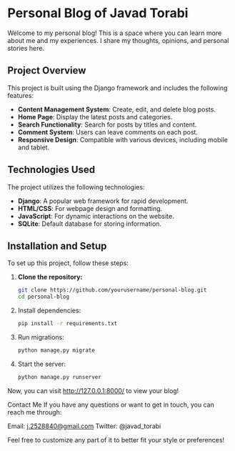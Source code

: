 # Personal Blog of Javad Torabi

Welcome to my personal blog! This is a space where you can learn more about me and my experiences. I share my thoughts, opinions, and personal stories here.

## Project Overview

This project is built using the Django framework and includes the following features:

- **Content Management System**: Create, edit, and delete blog posts.
- **Home Page**: Display the latest posts and categories.
- **Search Functionality**: Search for posts by titles and content.
- **Comment System**: Users can leave comments on each post.
- **Responsive Design**: Compatible with various devices, including mobile and tablet.

## Technologies Used

The project utilizes the following technologies:

- **Django**: A popular web framework for rapid development.
- **HTML/CSS**: For webpage design and formatting.
- **JavaScript**: For dynamic interactions on the website.
- **SQLite**: Default database for storing information.

## Installation and Setup

To set up this project, follow these steps:

1. **Clone the repository:**

   ```bash
   git clone https://github.com/yourusername/personal-blog.git
   cd personal-blog

2. Install dependencies:

    ```bash
    pip install -r requirements.txt

3. Run migrations:
    ```bash
    python manage.py migrate

4. Start the server:
    ```bash
    python manage.py runserver

Now, you can visit http://127.0.0.1:8000/ to view your blog!

Contact Me
If you have any questions or want to get in touch, you can reach me through:

Email: j.2528840@gmail.com
Twitter: @javad_torabi

Feel free to customize any part of it to better fit your style or preferences!
